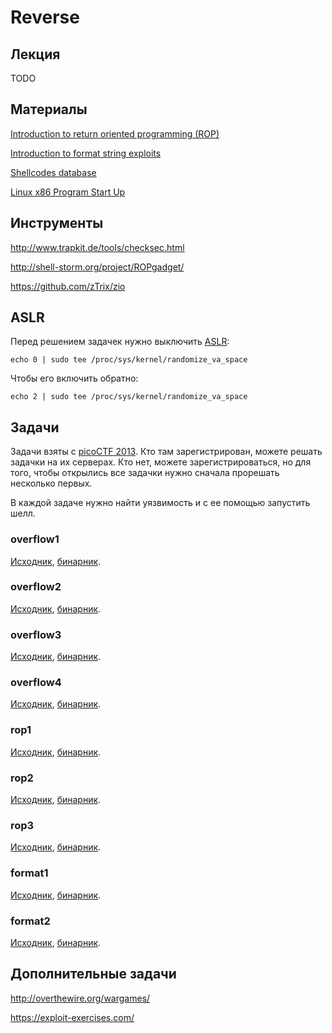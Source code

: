 Reverse
=======

## Лекция

TODO


## Материалы

[Introduction to return oriented programming (ROP)](https://web.archive.org/web/20141130082019/http://codearcana.com/posts/2013/05/28/introduction-to-return-oriented-programming-rop.html)

[Introduction to format string exploits](https://web.archive.org/web/20130925222312/http://codearcana.com/posts/2013/05/02/introduction-to-format-string-exploits.html)

[Shellcodes database](http://shell-storm.org/shellcode/)

[Linux x86 Program Start Up](http://dbp-consulting.com/tutorials/debugging/linuxProgramStartup.html)


## Инструменты

http://www.trapkit.de/tools/checksec.html

http://shell-storm.org/project/ROPgadget/

https://github.com/zTrix/zio


## ASLR

Перед решением задачек нужно выключить [ASLR](https://en.wikipedia.org/wiki/Address_space_layout_randomization):
```
echo 0 | sudo tee /proc/sys/kernel/randomize_va_space
```

Чтобы его включить обратно:
```
echo 2 | sudo tee /proc/sys/kernel/randomize_va_space
```


## Задачи

Задачи взяты с [picoCTF 2013](https://2013.picoctf.com).
Кто там зарегистрирован, можете решать задачки на их серверах.
Кто нет, можете зарегистрироваться, но для того, чтобы открылись все задачки нужно сначала прорешать несколько первых.

В каждой задаче нужно найти уязвимость и с ее помощью запустить шелл.

### overflow1

[Исходник](https://2013.picoctf.com/problems/overflow1-3948d17028101c40.c),
[бинарник](https://2013.picoctf.com/problems/overflow1-3948d17028101c40).

### overflow2

[Исходник](https://2013.picoctf.com/problems/overflow2-44e63640e033ff2b.c),
[бинарник](https://2013.picoctf.com/problems/overflow2-44e63640e033ff2b).

### overflow3

[Исходник](https://2013.picoctf.com/problems/overflow3-28d8a442fb232c0c.c),
[бинарник](https://2013.picoctf.com/problems/overflow3-28d8a442fb232c0c).

### overflow4

[Исходник](https://2013.picoctf.com/problems/overflow4-4834efeff17abdfb.c),
[бинарник](https://2013.picoctf.com/problems/overflow4-4834efeff17abdfb).

### rop1

[Исходник](https://2013.picoctf.com/problems/rop1-fa6168f4d8eba0eb.c),
[бинарник](https://2013.picoctf.com/problems/rop1-fa6168f4d8eba0eb).

### rop2

[Исходник](https://2013.picoctf.com/problems/rop2-20f65dd0bcbe267d.c),
[бинарник](https://2013.picoctf.com/problems/rop2-20f65dd0bcbe267d).

### rop3

[Исходник](https://2013.picoctf.com/problems/rop3-7f3312fe43c46d26.c),
[бинарник](https://2013.picoctf.com/problems/rop3-7f3312fe43c46d26).

### format1

[Исходник](https://2013.picoctf.com/problems/format1.c),
[бинарник](https://2013.picoctf.com/problems/format1).

### format2

[Исходник](https://2013.picoctf.com/problems/format2.c),
[бинарник](https://2013.picoctf.com/problems/format2).


## Дополнительные задачи

http://overthewire.org/wargames/

https://exploit-exercises.com/
